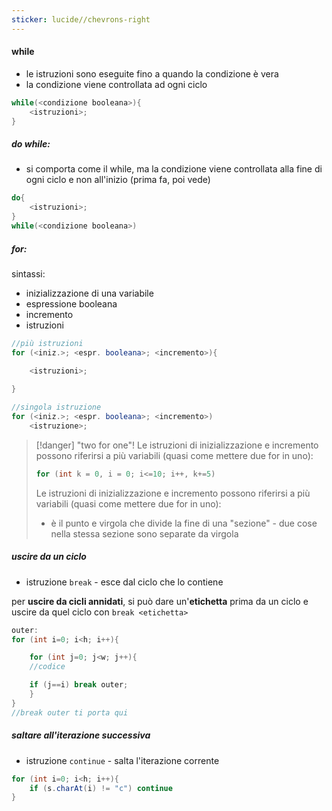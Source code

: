 ```yaml
---
sticker: lucide//chevrons-right
---
```

#### while
- le istruzioni sono eseguite fino a quando la condizione è vera
- la condizione viene controllata ad ogni ciclo
```java
while(<condizione booleana>){
	<istruzioni>;
}
```

##### do while:
- si comporta come il while, ma la condizione viene controllata alla fine di ogni ciclo e non all'inizio (prima fa, poi vede)

```java
do{
	<istruzioni>;
}
while(<condizione booleana>)
```

##### for:
sintassi:
- inizializzazione di una variabile
- espressione booleana
- incremento
- istruzioni
```java
//più istruzioni
for (<iniz.>; <espr. booleana>; <incremento>){

	<istruzioni>;
	
}
```
 
```java
//singola istruzione
for (<iniz.>; <espr. booleana>; <incremento>)
	<istruzione>;
```

>[!danger] "two for one"!
>Le istruzioni di inizializzazione e incremento possono riferirsi a più variabili (quasi come mettere due for in uno):
>```java
>for (int k = 0, i = 0; i<=10; i++, k+=5)
>```
>Le istruzioni di inizializzazione e incremento possono riferirsi a più variabili (quasi come mettere due for in uno):
>
> - è il punto e virgola che divide la fine di una "sezione" - due cose nella stessa sezione sono separate da virgola

##### uscire da un ciclo
- istruzione `break` - esce dal ciclo che lo contiene

per **uscire da cicli annidati**, si può dare un'**etichetta** prima da un ciclo e uscire da quel ciclo con `break <etichetta>`
```java
outer:
for (int i=0; i<h; i++){

	for (int j=0; j<w; j++){
	//codice

	if (j==i) break outer;
	}
}
//break outer ti porta qui
```

##### saltare all'iterazione successiva
- istruzione `continue` - salta l'iterazione corrente
```java
for (int i=0; i<h; i++){
	if (s.charAt(i) != "c") continue
}
```


